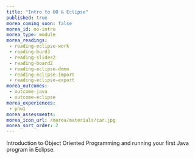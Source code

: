 ```yaml
---
title: "Intro to OO & Eclipse"
published: true
morea_coming_soon: false
morea_id: oo-intro
morea_type: module
morea_readings:
 - reading-eclipse-work
 - reading-burd3
 - reading-slides2
 - reading-board2
 - reading-eclipse-demo
 - reading-eclipse-import
 - reading-eclipse-export
morea_outcomes:
 - outcome-java
 - outcome-eclipse
morea_experiences:
 - phw1
morea_assessments:
morea_icon_url: /morea/materials/car.jpg
morea_sort_order: 2
---
```


Introduction to Object Oriented Programming and running your first Java program in Eclipse.
